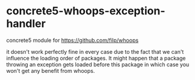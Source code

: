 concrete5-whoops-exception-handler
==================================

concrete5 module for https://github.com/filp/whoops

it doesn't work perfectly fine in every case due to the fact that we can't influence the loading order of packages. It might happen that a package throwing an exception gets loaded before this package in which case you won't get any benefit from whoops.
